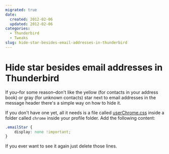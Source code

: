 ```yaml
---
migrated: true
date:
  created: 2012-02-06
  updated: 2012-02-06
categories:
  - Thunderbird
  - Tweaks
slug: hide-star-besides-email-addresses-in-thunderbird
---
```

# Hide star besides email addresses in Thunderbird

If you&ndash;for some reason&ndash;don't like the yellow (for contacts in your address book) or gray (for unknown contacts) star next to email addresses in the message header there's a simple way on how to hide it.

If you don't have one yet, all it needs is a file called [userChrome.css](https://developer.mozilla.org/en/Thunderbird/Thunderbird_Configuration_Files#userChrome.css) inside a folder called `chrome` inside your profile folder. Add the following content:

```css
.emailStar {
    display: none !important;
}
```

If you ever want to see it again just delete those lines.
